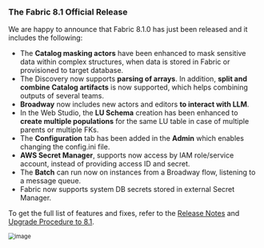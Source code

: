 ### The Fabric 8.1 Official Release

We are happy to announce that Fabric 8.1.0 has just been released and it includes the following:

* The **Catalog masking actors** have been enhanced to mask sensitive data within complex structures, when data is stored in Fabric or provisioned to target database.
* The Discovery now supports **parsing of arrays**. In addition, **split and combine Catalog artifacts** is now supported, which helps combining outputs of several teams. 
* **Broadway** now includes new actors and editors **to interact with LLM**.
* In the Web Studio, the **LU Schema** creation has been enhanced to **create multiple populations** for the same LU table in case of multiple parents or multiple FKs.
* The **Configuration** tab has been added in the **Admin** which enables changing the config.ini file.
* **AWS Secret Manager**, supports now access by IAM role/service account, instead of providing access ID and secret.
* The **Batch** can run now on instances from a Broadway flow, listening to a message queue.
* Fabric now supports system DB secrets stored in external Secret Manager.

To get the full list of features and fixes, refer to the [Release Notes](https://support.k2view.com/Academy/Release_Notes_And_Upgrade/V8.1/Fabric_Release_Notes_V8.1.0.pdf.html) and [Upgrade Procedure to 8.1](https://support.k2view.com/Academy/Release_Notes_And_Upgrade/V8.1/Fabric_Upgrade_Procedure_To_V8.1.pdf.html).

<img src="images/img12.png" alt="image" style="zoom: 80%;" />

